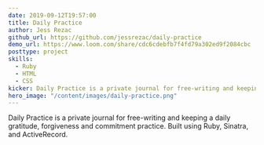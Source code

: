 ```yaml
---
date: 2019-09-12T19:57:00
title: Daily Practice
author: Jess Rezac
github_url: https://github.com/jessrezac/daily-practice
demo_url: https://www.loom.com/share/cdc6cdebfb7f4fd79a302ed9f2084cbc
posttype: project
skills:
  - Ruby
  - HTML
  - CSS
kicker: Daily Practice is a private journal for free-writing and keeping a daily gratitude, forgiveness and commitment practice. Built using Ruby, Sinatra, and ActiveRecord.
hero_image: "/content/images/daily-practice.png"
---
```


Daily Practice is a private journal for free-writing and keeping a daily gratitude, forgiveness and commitment practice. Built using Ruby, Sinatra, and ActiveRecord.
